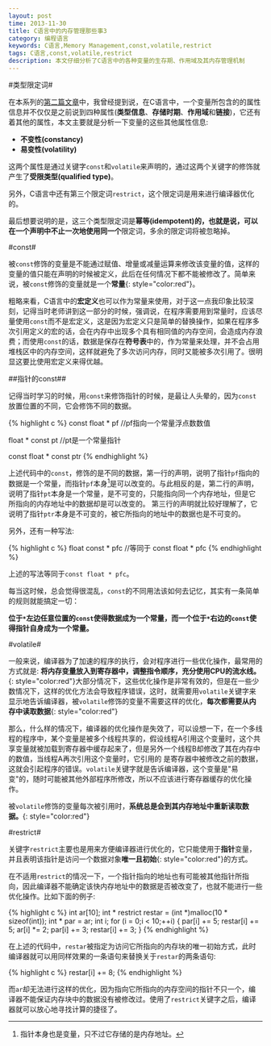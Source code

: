 ```yaml
---
layout: post
time: 2013-11-30
title: C语言中的内存管理那些事3
category: 编程语言
keywords: C语言,Memory Management,const,volatile,restrict
tags: C语言,const,volatile,restrict
description: 本文仔细分析了C语言中的各种变量的生存期、作用域及其内存管理机制
---
```


#类型限定词#

在本系列的[第二篇文章](/编程语言/2013/11/30/C-Memory-Management-1.html "C语言中的内存管理那些事1")中，我曾经提到说，在C语言中，一个变量所包含的的属性信息并不仅仅是之前说到四种属性(**类型信息**、**存储时期**、**作用域**和**链接**)，它还有着其他的属性，本文主要就是分析一下变量的这些其他属性信息:

- **不变性(constancy)**
- **易变性(volatility)**

这两个属性是通过关键字`const`和`volatile`来声明的，通过这两个关键字的修饰就产生了**受限类型(qualified type)**。

另外，C语言中还有第三个限定词`restrict`，这个限定词是用来进行编译器优化的。

最后想要说明的是，这三个类型限定词是**幂等(idempotent)**的，也就是说，可以在一个声明中不止一次地使用**同一个**限定词，多余的限定词将被忽略掉。

#const#

被`const`修饰的变量是不能通过赋值、增量或减量运算来修改该变量的值，这样的变量的值只能在声明的时候被定义，此后在任何情况下都不能被修改了。简单来说，被`const`修饰的变量就是一个**常量**{: style="color:red"}。

粗略来看，C语言中的**宏定义**也可以作为常量来使用，对于这一点我印象比较深刻，记得当时老师讲到这一部分的时候，强调说，在程序需要用到常量时，应该尽量使用`const`而不是宏定义，这是因为宏定义只是简单的替换操作，如果在程序多次引用定义的宏的话，会在内存中出现多个具有相同值的内存空间，会造成内存浪费；而使用`const`的话，数据是保存在**符号表**中的，作为常量来处理，并不会占用堆栈区中的内存空间，这样就避免了多次访问内存，同时又能被多次引用了。很明显这要比使用宏定义来得优越。

##指针的const##

记得当时学习的时候，用`const`来修饰指针的时候，是最让人头晕的，因为`const`放置位置的不同，它会修饰不同的数据。


{% highlight c %}
const float * pf //pf指向一个常量浮点数数值

float * const pt //pt是一个常量指针

const float * const ptr 
{% endhighlight %}

上述代码中的`const`，修饰的是不同的数据，第一行的声明，说明了指针`pf`指向的数据是一个常量，而指针`pf`本身[^1]是可以改变的。与此相反的是，第二行的声明，说明了指针`pt`本身是一个常量，是不可变的，只能指向同一个内存地址，但是它所指向的内存地址中的数据却是可以改变的。 第三行的声明就比较好理解了，它说明了指针`ptr`本身是不可变的，被它所指向的地址中的数据也是不可变的。

另外，还有一种写法:

{% highlight c %}
float const * pfc //等同于 const float * pfc
{% endhighlight %}

上述的写法等同于`const float * pfc`。

每当这时候，总会觉得很混乱，`const`的不同用法该如何去记忆，其实有一条简单的规则就能搞定一切：

**位于`*`左边任意位置的`const`使得数据成为一个常量，而一个位于`*`右边的`const`使得指针自身成为一个常量。**

#volatile#

一般来说，编译器为了加速的程序的执行，会对程序进行一些优化操作，最常用的方式就是: **将内存变量放入到寄存器中，调整指令顺序，充分使用CPU的流水线。**{: style="color:red"}大部分情况下，这些优化操作是非常有效的，但是在一些少数情况下，这样的优化方法会导致程序错误，这时，就需要用`volatile`关键字来显示地告诉编译器，被`volatile`修饰的变量不需要这样的优化，**每次都需要从内存中读取数据**{: style="color:red"}

那么，什么样的情况下，编译器的优化操作是失效了，可以设想一下，在一个多线程的程序中，某个变量是被多个线程共享的，假设线程A引用这个变量时，这个共享变量就被加载到寄存器中缓存起来了，但是另外一个线程B却修改了其在内存中的数值，当线程A再次引用这个变量时，它引用的 是寄存器中被修改之前的数据，这就会引起程序的错误。`volatile`关键字就是告诉编译器，这个变量是"易变"的，随时可能被其他外部程序所修改，所以不应该进行寄存器缓存的优化操作。

被`volatile`修饰的变量每次被引用时，**系统总是会到其内存地址中重新读取数据。**{: style="color:red"}

#restrict#

关键字`restrict`主要也是用来方便编译器进行优化的，它只能使用于**指针**变量，并且表明该指针是访问一个数据对象**唯一且初始**{: style="color:red"}的方式。

在不适用`restrict`的情况一下，一个指针指向的地址也有可能被其他指针所指向，因此编译器不能确定该快内存地址中的数据是否被改变了，也就不能进行一些优化操作。比如下面的例子:

{% highlight c %}
int ar[10];
int * restrict restar = (int *)malloc(10 * sizeof(int));
int * par = ar;
int i;
for (i = 0;i < 10;++i)
{
    par[i] += 5;
    restar[i] += 5;
    ar[i] *= 2;
    par[i] += 3;
    restar[i] += 3;
}
{% endhighlight %}

在上述的代码中，`restar`被指定为访问它所指向的内存块的唯一初始方式，此时编译器就可以用同样效果的一条语句来替换关于`restar`的两条语句:

{% highlight c %}
restar[i] += 8;
{% endhighlight %}

而`ar`却无法进行这样的优化，因为指向它所指向的内存空间的指针不只一个，编译器不能保证内存块中的数据没有被修改过。使用了`restrict`关键字之后，编译器就可以放心地寻找计算的捷径了。



[^1]: 指针本身也是变量，只不过它存储的是内存地址。

